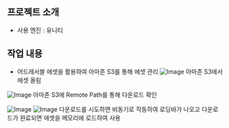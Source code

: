 ## 프로젝트 소개

- 사용 엔진 : 유니티

## 작업 내용
- 어드레서블 에셋을 활용하여 아마존 S3를 통해 에셋 관리
![Image](https://github.com/user-attachments/assets/eae8d1a9-081d-4cd1-b9f3-96e8968cb2ed)
아마존 S3에서 에셋 올림

![Image](https://github.com/user-attachments/assets/f10a893f-1b24-4616-8e95-c8e4673794f7)
아마존 S3에 Remote Path를 통해 다운로드 확인

![Image](https://github.com/user-attachments/assets/068372c1-887e-46cc-83ba-da8d23cf6521)
![Image](https://github.com/user-attachments/assets/52d7de91-5e1a-42f3-8baa-4d00272c212b)
다운로드를 시도하면 비동기로 작동하여 로딩바가 나오고 다운로드가 완료되면 에셋을 메모리에 로드하여 사용
